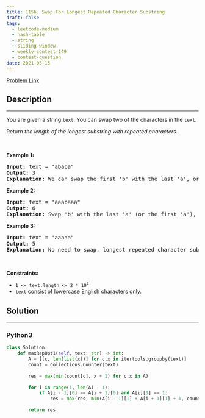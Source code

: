 ```yaml
---
title: 1156. Swap For Longest Repeated Character Substring
draft: false
tags: 
  - leetcode-medium
  - hash-table
  - string
  - sliding-window
  - weekly-contest-149
  - contest-question
date: 2021-05-15
---
```


[Problem Link](https://leetcode.com/problems/swap-for-longest-repeated-character-substring/)

## Description

---
<p>You are given a string <code>text</code>. You can swap two of the characters in the <code>text</code>.</p>

<p>Return <em>the length of the longest substring with repeated characters</em>.</p>

<p>&nbsp;</p>
<p><strong class="example">Example 1:</strong></p>

<pre>
<strong>Input:</strong> text = &quot;ababa&quot;
<strong>Output:</strong> 3
<strong>Explanation:</strong> We can swap the first &#39;b&#39; with the last &#39;a&#39;, or the last &#39;b&#39; with the first &#39;a&#39;. Then, the longest repeated character substring is &quot;aaa&quot; with length 3.
</pre>

<p><strong class="example">Example 2:</strong></p>

<pre>
<strong>Input:</strong> text = &quot;aaabaaa&quot;
<strong>Output:</strong> 6
<strong>Explanation:</strong> Swap &#39;b&#39; with the last &#39;a&#39; (or the first &#39;a&#39;), and we get longest repeated character substring &quot;aaaaaa&quot; with length 6.
</pre>

<p><strong class="example">Example 3:</strong></p>

<pre>
<strong>Input:</strong> text = &quot;aaaaa&quot;
<strong>Output:</strong> 5
<strong>Explanation:</strong> No need to swap, longest repeated character substring is &quot;aaaaa&quot; with length is 5.
</pre>

<p>&nbsp;</p>
<p><strong>Constraints:</strong></p>

<ul>
	<li><code>1 &lt;= text.length &lt;= 2 * 10<sup>4</sup></code></li>
	<li><code>text</code> consist of lowercase English characters only.</li>
</ul>


## Solution

---
### Python3
``` py title='swap-for-longest-repeated-character-substring'
class Solution:
    def maxRepOpt1(self, text: str) -> int:
        A = [[c, len(list(x))] for c,x in itertools.groupby(text)]
        count = collections.Counter(text)
        
        res = max(min(count[c], x + 1) for c,x in A)
        
        for i in range(1, len(A) - 1):
            if A[i - 1][0] == A[i + 1][0] and A[i][1] == 1:
                res = max(res, min(A[i - 1][1] + A[i + 1][1] + 1, count[A[i - 1][0]]))
        
        return res
```

